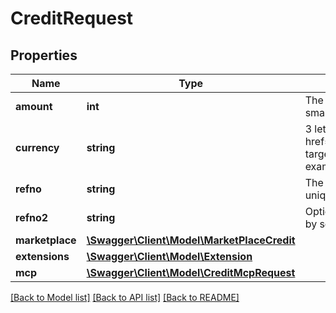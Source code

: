 # CreditRequest

## Properties
Name | Type | Description | Notes
------------ | ------------- | ------------- | -------------
**amount** | **int** | The amount of the transaction in the currency’s smallest unit. For example use 1000 for CHF 10.00. | [optional] 
**currency** | **string** | 3 letter &lt;a href&#x3D;&#x27;https://en.wikipedia.org/wiki/ISO_4217&#x27; target&#x3D;&#x27;_blank&#x27;&gt;ISO-4217&lt;/a&gt; character code. For example &#x60;CHF&#x60; or &#x60;USD&#x60; | 
**refno** | **string** | The merchant&#x27;s reference number. It should be unique for each transaction. | 
**refno2** | **string** | Optional customer&#x27;s reference number. Supported by some payment methods or acquirers. | [optional] 
**marketplace** | [**\Swagger\Client\Model\MarketPlaceCredit**](MarketPlaceCredit.md) |  | [optional] 
**extensions** | [**\Swagger\Client\Model\Extension**](Extension.md) |  | [optional] 
**mcp** | [**\Swagger\Client\Model\CreditMcpRequest**](CreditMcpRequest.md) |  | [optional] 

[[Back to Model list]](../../README.md#documentation-for-models) [[Back to API list]](../../README.md#documentation-for-api-endpoints) [[Back to README]](../../README.md)


